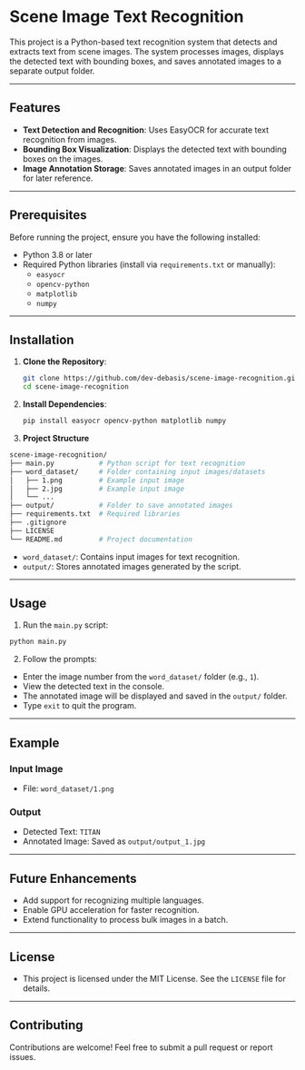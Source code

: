# Scene Image Text Recognition

This project is a Python-based text recognition system that detects and extracts text from scene images. The system processes images, displays the detected text with bounding boxes, and saves annotated images to a separate output folder.

---

## Features
- **Text Detection and Recognition**: Uses EasyOCR for accurate text recognition from images.
- **Bounding Box Visualization**: Displays the detected text with bounding boxes on the images.
- **Image Annotation Storage**: Saves annotated images in an output folder for later reference.

---

## Prerequisites

Before running the project, ensure you have the following installed:
- Python 3.8 or later
- Required Python libraries (install via `requirements.txt` or manually):
  - `easyocr`
  - `opencv-python`
  - `matplotlib`
  - `numpy`

---

## Installation

1. **Clone the Repository**:
   ```bash
   git clone https://github.com/dev-debasis/scene-image-recognition.git
   cd scene-image-recognition
   
2. **Install Dependencies**:
   ```bash
   pip install easyocr opencv-python matplotlib numpy

  3. **Project Structure**
   ```bash
  scene-image-recognition/
├── main.py           # Python script for text recognition
├── word_dataset/     # Folder containing input images/datasets
│   ├── 1.png         # Example input image
│   ├── 2.jpg         # Example input image
│   └── ...
├── output/           # Folder to save annotated images
├── requirements.txt  # Required libraries
├── .gitignore
├── LICENSE
└── README.md         # Project documentation
```
- `word_dataset/`: Contains input images for text recognition.
- `output/`: Stores annotated images generated by the script.

---

## Usage

1. Run the `main.py` script:

```bash
python main.py
```

2. Follow the prompts:

- Enter the image number from the `word_dataset/` folder (e.g., `1`).
- View the detected text in the console.
- The annotated image will be displayed and saved in the `output/` folder.
- Type `exit` to quit the program.

---

## Example

### Input Image
- File: `word_dataset/1.png`

### Output
- Detected Text: `TITAN`
- Annotated Image: Saved as `output/output_1.jpg`

---

## Future Enhancements
- Add support for recognizing multiple languages.
- Enable GPU acceleration for faster recognition.
- Extend functionality to process bulk images in a batch.

---
## License
- This project is licensed under the MIT License. See the `LICENSE` file for details.
  
---
## Contributing
Contributions are welcome! Feel free to submit a pull request or report issues.